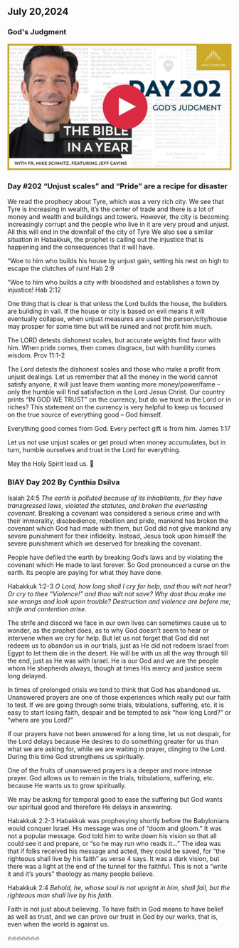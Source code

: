 ## July 20,2024

### God's Judgment

[![God's Judgment](https://raw.githubusercontent.com/linusjf/BIAY/main/July/jpgs/Day202.jpg)](https://youtu.be/xTpub0Fj9AY "God's Judgment")

### Day #202 “Unjust scales” and “Pride” are a recipe for disaster

We read the prophecy about Tyre, which was a very rich city. We see that Tyre is increasing in wealth, it’s the center of trade and there is a lot of money and wealth and buildings and towers. However, the city is becoming increasingly corrupt and the people who live in it are very proud and unjust. All this will end in the downfall of the city of Tyre
We also see a similar situation in Habakkuk, the prophet is calling out the injustice that is happening and the consequences that it will have.

“Woe to him who builds his house by unjust gain,
setting his nest on high
to escape the clutches of ruin! Hab 2:9

“Woe to him who builds a city with bloodshed
and establishes a town by injustice! Hab 2:12

One thing that is clear is that unless the Lord builds the house, the builders are building in vail. If the house or city is based on evil means it will eventually collapse, when unjust measures are used the person/city/house may prosper for some time but will be ruined and not profit him much.

The LORD detests dishonest scales,
but accurate weights find favor with him.
When pride comes, then comes disgrace,
but with humility comes wisdom. Prov 11:1-2

The Lord detests the dishonest scales and those who make a profit from unjust dealings. Let us remember that all the money in the world cannot satisfy anyone, it will just leave them wanting more money/power/fame – only the humble will find satisfaction in the Lord Jesus Christ.
Our country prints “IN GOD WE TRUST” on the currency, but do we trust in the Lord or in riches? This statement on the currency is very helpful to keep us focused on the true source of everything good – God himself.

Everything good comes from God. Every perfect gift is from him. James 1:17

Let us not use unjust scales or get proud when money accumulates, but in turn, humble ourselves and trust in the Lord for everything.

May the Holy Spirit lead us. 🙏

### BIAY Day 202 By Cynthia Dsilva

Isaiah 24:5
*The earth is polluted because of its inhabitants, for they have transgressed laws, violated the statutes, and broken the everlasting covenant.*
Breaking a covenant was considered a serious crime and with their immorality, disobedience, rebellion and pride, mankind has broken the covenant which God had made with them, but God did not give mankind any severe punishment for their infidelity.  Instead, Jesus took upon himself the severe punishment which we deserved for breaking the covenant.

People have defiled the earth by breaking God’s laws and by violating the covenant which He made to last forever.  So God pronounced a curse on the earth.  Its people are paying for what they have done.

Habakkuk 1:2-3
*O Lord, how long shall I cry for help, and thou wilt not hear?*
*Or cry to thee “Violence!” and thou wilt not save?*
*Why dost thou make me see wrongs and look upon trouble?*
*Destruction and violence are before me; strife and contention arise.*

The strife and discord we face in our own lives can sometimes cause us to wonder, as the prophet does, as to why God doesn’t seem to hear or intervene when we cry for help.
But let us not forget that God did not redeem us to abandon us in our trials, just as He did not redeem Israel from Egypt to let them die in the desert.   He will be with us all the way through till the end, just as He was with Israel.  He is our God and we are the people whom He shepherds always, though at times His mercy and justice seem long delayed.

In times of prolonged crisis we tend to think that God has abandoned us.
Unanswered prayers are one of those experiences which really put our faith to test.  If we are going through some trials, tribulations, suffering, etc. it is easy to start losing faith, despair and be tempted to ask “how long Lord?” or “where are you Lord?”

If our prayers have not been answered for a long time, let us not despair, for the Lord delays because He desires to do something greater for us than what we are asking for, while we are waiting in prayer, clinging to the Lord.  During this time God strengthens us spiritually.

One of the fruits of unanswered prayers is a deeper and more intense prayer.  God allows us to remain in the trials, tribulations, suffering, etc. because He wants us to grow spiritually.

We may be asking for temporal good to ease the suffering but God wants our spiritual good and therefore He delays in answering.

Habakkuk 2:2-3
Habakkuk was prophesying shortly before the Babylonians would conquer Israel. His message was one of “doom and gloom.” It was not a popular message.  God told him to write down his vision so that all could see it and prepare, or “so he may run who reads it…”  The idea was that if folks received his message and acted, they could be saved, for “the righteous shall live by his faith” as verse 4 says. It was a dark vision, but there was a light at the end of the tunnel for the faithful.
This is not a “write it and it’s yours” theology as many people believe.

Habakkuk 2:4
*Behold, he, whose soul is not upright in him, shall fail, but the righteous man shall live by his faith.*

Faith is not just about believing.  To have faith in God means to have belief as well as trust, and we can prove our trust in God by our works, that is, even when the world is against us.

🔥🔥🔥🔥🔥🔥🔥
